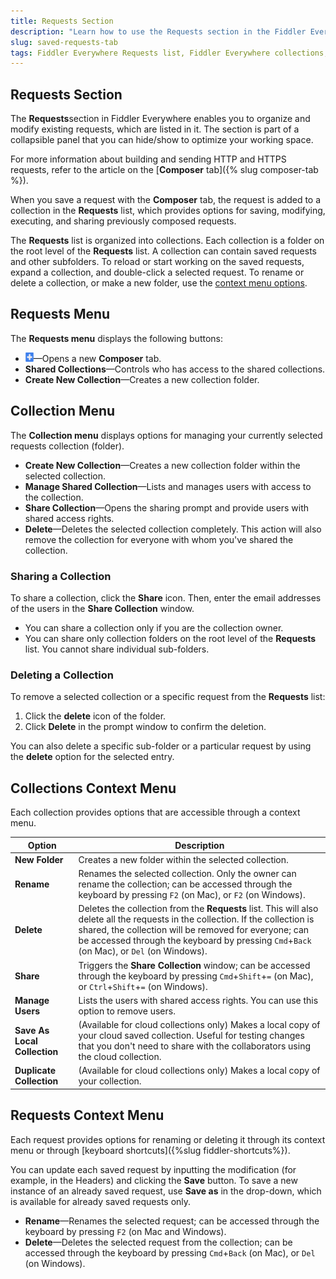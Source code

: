 ```yaml
---
title: Requests Section
description: "Learn how to use the Requests section in the Fiddler Everywhere web-debugging HTTP-proxy client."
slug: saved-requests-tab
tags: Fiddler Everywhere Requests list, Fiddler Everywhere collections, saved requests, share requests, share Fiddler collection
---
```


## Requests Section

The **Requests**section in Fiddler Everywhere enables you to organize and modify existing requests, which are listed in it. The section is part of a collapsible panel that you can hide/show to optimize your working space.

For more information about building and sending HTTP and HTTPS requests, refer to the article on the [**Composer** tab]({% slug composer-tab %}).

When you save a request with the **Composer** tab, the request is added to a collection in the **Requests** list, which provides options for saving, modifying, executing, and sharing previously composed requests.

The **Requests** list is organized into collections. Each collection is a folder on the root level of the **Requests** list. A collection can contain saved requests and other subfolders. To reload or start working on the saved requests, expand a collection, and double-click a selected request. To rename or delete a collection, or make a new folder, use the [context menu options](#requests-context-menu).

## Requests Menu

The **Requests menu** displays the following buttons:

- ![Create New Request](../images/requests/create-new-requests-sign.png)&mdash;Opens a new **Composer** tab.
- **Shared Collections**&mdash;Controls who has access to the shared collections.
- **Create New Collection**&mdash;Creates a new collection folder.

## Collection Menu

The **Collection menu** displays options for managing your currently selected requests collection (folder).

- **Create New Collection**&mdash;Creates a new collection folder within the selected collection.
- **Manage Shared Collection**&mdash;Lists and manages users with access to the collection.
- **Share Collection**&mdash;Opens the sharing prompt and provide users with shared access rights.
- **Delete**&mdash;Deletes the selected collection completely. This action will also remove the collection for everyone with whom you've shared the collection.

### Sharing a Collection

To share a collection, click the __Share__ icon. Then, enter the email addresses of the users in the **Share Collection** window.

- You can share a collection only if you are the collection owner.
- You can share only collection folders on the root level of the **Requests** list. You cannot share individual sub-folders.  

### Deleting a Collection

To remove a selected collection or a specific request from the **Requests** list:

1. Click the **delete** icon of the folder.
1. Click __Delete__ in the prompt window to confirm the deletion.

You can also delete a specific sub-folder or a particular request by using the **delete** option for the selected entry.

## Collections Context Menu

Each collection provides options that are accessible through a context menu.

| Option      | Description |
| ----------- | ----------- |
| **New Folder**  | Creates a new folder within the selected collection.
| **Rename**      | Renames the selected collection. Only the owner can rename the collection; can be accessed through the keyboard by pressing `F2` (on Mac), or `F2` (on Windows).
| **Delete**      | Deletes the collection from the **Requests** list. This will also delete all the requests in the collection. If the collection is shared, the collection will be removed for everyone; can be accessed through the keyboard by pressing `Cmd`+`Back` (on Mac), or `Del` (on Windows).
| **Share**       | Triggers the **Share Collection** window; can be accessed through the keyboard by pressing `Cmd`+`Shift`+`=` (on Mac), or `Ctrl`+`Shift`+`=` (on Windows).
| **Manage Users**| Lists the users with shared access rights. You can use this option to remove users.
| **Save As Local Collection** |(Available for cloud collections only) Makes a local copy of your cloud saved collection. Useful for testing changes that you don't need to share with the collaborators using the cloud collection.
| **Duplicate Collection** |(Available for cloud collections only) Makes a local copy of your collection.

## Requests Context Menu

Each request provides options for renaming or deleting it through its context menu or through [keyboard shortcuts]({%slug fiddler-shortcuts%}).

You can update each saved request by inputting the modification (for example, in the Headers) and clicking the __Save__ button. To save a new instance of an already saved request, use __Save as__ in the drop-down, which is available for already saved requests only.

- **Rename**&mdash;Renames the selected request; can be accessed through the keyboard by pressing `F2` (on Mac and Windows).
- **Delete**&mdash;Deletes the selected request from the collection; can be accessed through the keyboard by pressing `Cmd`+`Back` (on Mac), or `Del` (on Windows).


